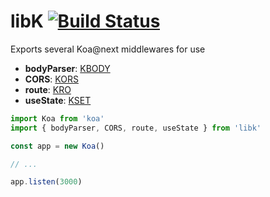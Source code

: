 # libK [![Build Status](https://travis-ci.org/rrdelaney/libk.svg?branch=master)](https://travis-ci.org/rrdelaney/libk)

Exports several Koa@next middlewares for use

* __bodyParser__: [KBODY](https://github.com/rrdelaney/KBODY)
* __CORS__: [KORS](https://github.com/rrdelaney/KORS)
* __route__: [KRO](https://github.com/rrdelaney/KRO)
* __useState__: [KSET](https://github.com/rrdelaney/KSET)

```js
import Koa from 'koa'
import { bodyParser, CORS, route, useState } from 'libk'

const app = new Koa()

// ...

app.listen(3000)
```
